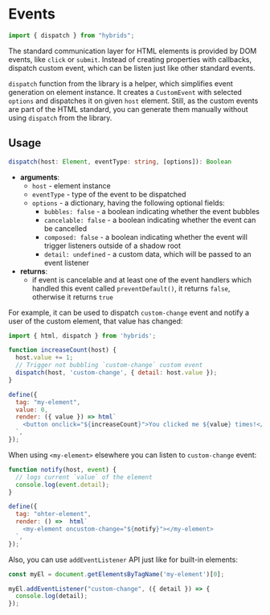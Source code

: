 # Events

```javascript
import { dispatch } from "hybrids";
```

The standard communication layer for HTML elements is provided by DOM events, like `click` or `submit`. Instead of creating properties with callbacks, dispatch custom event, which can be listen just like other standard events.

`dispatch` function from the library is a helper, which simplifies event generation on element instance. It creates a `CustomEvent` with selected `options` and dispatches it on given `host` element. Still, as the custom events are part of the HTML standard, you can generate them manually without using `dispatch` from the library.

## Usage

```typescript
dispatch(host: Element, eventType: string, [options]): Boolean
```

* **arguments**:
  * `host` - element instance
  * `eventType` - type of the event to be dispatched
  * `options` - a dictionary, having the following optional fields:
    * `bubbles: false` - a boolean indicating whether the event bubbles
    * `cancelable: false` - a boolean indicating whether the event can be cancelled
    * `composed: false` - a boolean indicating whether the event will trigger listeners outside of a shadow root
    * `detail: undefined` - a custom data, which will be passed to an event listener
* **returns**:
  * if event is cancelable and at least one of the event handlers which handled this event called `preventDefault()`, it returns `false`, otherwise it returns `true`

For example, it can be used to dispatch `custom-change` event and notify a user of the custom element, that value has changed:

```javascript
import { html, dispatch } from 'hybrids';

function increaseCount(host) {
  host.value += 1;
  // Trigger not bubbling `custom-change` custom event
  dispatch(host, 'custom-change', { detail: host.value });
}

define({
  tag: "my-element",
  value: 0,
  render: ({ value }) => html`
    <button onclick="${increaseCount}">You clicked me ${value} times!</button>
  `,
});
```

When using `<my-element>` elsewhere you can listen to `custom-change` event:

```javascript
function notify(host, event) {
  // logs current `value` of the element
  console.log(event.detail);
}

define({
  tag: "ohter-element",
  render: () =>  html`
    <my-element oncustom-change="${notify}"></my-element>
  `,
});
```

Also, you can use `addEventListener` API just like for built-in elements:

```javascript
const myEl = document.getElementsByTagName('my-element')[0];

myEl.addEventListener("custom-change", ({ detail }) => {
  console.log(detail);
});
```
